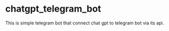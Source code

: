 # chatgpt_telegram_bot
This is simple telegram bot that connect chat gpt to telegram bot via its api.
